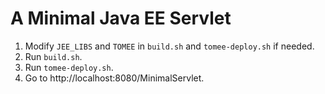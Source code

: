 # A Minimal Java EE Servlet

1. Modify `JEE_LIBS` and `TOMEE` in `build.sh` and `tomee-deploy.sh` if needed.
2. Run `build.sh`.
3. Run `tomee-deploy.sh`.
4. Go to http://localhost:8080/MinimalServlet.